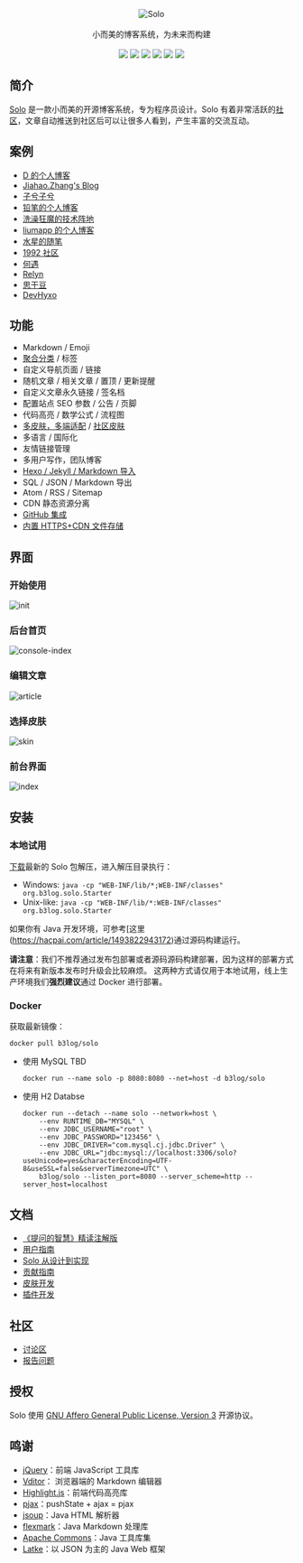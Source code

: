 <p align = "center">
<img alt="Solo" src="https://user-images.githubusercontent.com/873584/52320401-2593e600-2a0a-11e9-9ba1-db79ee71d1af.png">
<br><br>
小而美的博客系统，为未来而构建
<br><br>
<a title="Build Status" target="_blank" href="https://travis-ci.org/b3log/solo"><img src="https://img.shields.io/travis/b3log/solo.svg?style=flat-square"></a>
<a title="Coverage Status" target="_blank" href="https://coveralls.io/github/b3log/solo"><img src="https://img.shields.io/coveralls/github/b3log/solo.svg?style=flat-square"></a>
<a title="Code Size" target="_blank" href="https://github.com/b3log/solo"><img src="https://img.shields.io/github/languages/code-size/b3log/solo.svg?style=flat-square"></a>
<a title="AGPLv3" target="_blank" href="https://www.gnu.org/licenses/agpl-3.0.txt"><img src="http://img.shields.io/badge/license-AGPLv3-orange.svg?style=flat-square"></a>
<a title="Releases" target="_blank" href="https://github.com/b3log/solo/releases"><img src="https://img.shields.io/github/release/b3log/solo.svg?style=flat-square"></a>
<a title="Downloads" target="_blank" href="https://github.com/b3log/solo/releases"><img src="https://img.shields.io/github/downloads/b3log/solo/total.svg?style=flat-square"></a>
</p>

## 简介

[Solo](https://github.com/b3log/solo) 是一款小而美的开源博客系统，专为程序员设计。Solo 有着非常活跃的[社区](https://hacpai.com)，文章自动推送到社区后可以让很多人看到，产生丰富的交流互动。

## 案例

* [D 的个人博客](https://88250.b3log.org)
* [Jiahao.Zhang's Blog](https://blog.hduzplus.xyz)
* [子兮子兮](https://zixizixi.cn)
* [铅笔的个人博客](https://pencilso.cn)
* [洗澡狂魔的技术阵地](https://blog.washmoretech.com)
* [liumapp 的个人博客](http://www.liumapp.com)
* [水星的随笔](https://note.abeffect.com)
* [1992 社区](https://1992.cool)
* [何遇](http://littleq.cn)
* [Relyn](http://relyn.cn)
* [思干豆](http://sigandou.com)
* [DevHyxo](https://blog.devhyxo.top)

## 功能 

* Markdown / Emoji
* [聚合分类](https://github.com/b3log/solo/issues/12256) / 标签
* 自定义导航页面 / 链接
* 随机文章 / 相关文章 / 置顶 / 更新提醒
* 自定义文章永久链接 / 签名档
* 配置站点 SEO 参数 / 公告 / 页脚
* 代码高亮 / 数学公式 / 流程图
* [多皮肤，多端适配](https://github.com/b3log/solo-skins/tree/master/skin-preview) / [社区皮肤](https://github.com/b3log/solo-third-skins/tree/master/skin-preview)
* 多语言 / 国际化
* 友情链接管理
* 多用户写作，团队博客
* [Hexo / Jekyll / Markdown 导入](https://hacpai.com/article/1498490209748)
* SQL / JSON / Markdown 导出
* Atom / RSS / Sitemap
* CDN 静态资源分离
* [GitHub 集成](https://github.com/b3log/solo/issues/12514)
* [内置 HTTPS+CDN 文件存储](https://github.com/b3log/solo/issues/12556)

## 界面

### 开始使用

![init](https://user-images.githubusercontent.com/873584/52908896-800a2d80-32b9-11e9-9702-43bab360651d.png)

### 后台首页

![console-index](https://user-images.githubusercontent.com/873584/52255442-85788700-294d-11e9-8c8e-38bdcba6736c.png)

### 编辑文章

![article](https://user-images.githubusercontent.com/873584/52255441-85788700-294d-11e9-8fb4-f72e353a76de.png)

### 选择皮肤

![skin](https://user-images.githubusercontent.com/873584/52255444-85788700-294d-11e9-9c21-8758bad2c3b4.png)

### 前台界面

![index](https://user-images.githubusercontent.com/873584/52255333-19961e80-294d-11e9-85c4-92bc508864a4.png)

## 安装

### 本地试用

[下载](https://github.com/b3log/solo/releases)最新的 Solo 包解压，进入解压目录执行：

* Windows: `java -cp "WEB-INF/lib/*;WEB-INF/classes" org.b3log.solo.Starter`
* Unix-like: `java -cp "WEB-INF/lib/*:WEB-INF/classes" org.b3log.solo.Starter`

如果你有 Java 开发环境，可参考[这里(https://hacpai.com/article/1493822943172)通过源码构建运行。

**请注意**：我们不推荐通过发布包部署或者源码源码构建部署，因为这样的部署方式在将来有新版本发布时升级会比较麻烦。
这两种方式请仅用于本地试用，线上生产环境我们**强烈建议**通过 Docker 进行部署。

### Docker

获取最新镜像：

```shell
docker pull b3log/solo
```

* 使用 MySQL
  TBD
  ```shell
  docker run --name solo -p 8080:8080 --net=host -d b3log/solo
  ```
* 使用 H2 Databse

  ```shell
  docker run --detach --name solo --network=host \
      --env RUNTIME_DB="MYSQL" \
      --env JDBC_USERNAME="root" \
      --env JDBC_PASSWORD="123456" \
      --env JDBC_DRIVER="com.mysql.cj.jdbc.Driver" \
      --env JDBC_URL="jdbc:mysql://localhost:3306/solo?useUnicode=yes&characterEncoding=UTF-8&useSSL=false&serverTimezone=UTC" \
      b3log/solo --listen_port=8080 --server_scheme=http --server_host=localhost 
  ```


## 文档

* [《提问的智慧》精读注解版](https://hacpai.com/article/1536377163156)
* [用户指南](https://hacpai.com/article/1492881378588)
* [Solo 从设计到实现](https://hacpai.com/article/1537690756242)
* [贡献指南](https://github.com/b3log/solo/blob/master/CONTRIBUTING.md)
* [皮肤开发](https://hacpai.com/article/1493814851007)
* [插件开发](https://docs.google.com/document/pub?id=15H7Q3EBo-44v61Xp_epiYY7vK_gPJLkQaT7T1gkE64w&pli=1)

## 社区

* [讨论区](https://hacpai.com/tag/solo)
* [报告问题](https://github.com/b3log/solo/issues/new/choose)

## 授权

Solo 使用 [GNU Affero General Public License, Version 3](https://www.gnu.org/licenses/agpl-3.0.txt) 开源协议。

## 鸣谢

* [jQuery](https://github.com/jquery/jquery)：前端 JavaScript 工具库
* [Vditor](https://github.com/b3log/vditor)： 浏览器端的 Markdown 编辑器
* [Highlight.js](https://github.com/isagalaev/highlight.js)：前端代码高亮库
* [pjax](https://github.com/defunkt/jquery-pjax)：pushState + ajax = pjax
* [jsoup](https://github.com/jhy/jsoup)：Java HTML 解析器
* [flexmark](https://github.com/vsch/flexmark-java)：Java Markdown 处理库
* [Apache Commons](http://commons.apache.org)：Java 工具库集
* [Latke](https://github.com/b3log/latke)：以 JSON 为主的 Java Web 框架

